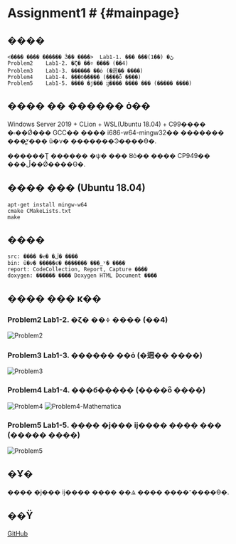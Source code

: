 # Assignment1 # {#mainpage}

## ����
```
<���� ���� ������ Ǯ�� ����>  Lab1-1. ��� ���ڻ� (��1)
Problem2	Lab1-2. �ζ� ��÷ ���� (��4)
Problem3	Lab1-3. ������ ��ȯ (�迵�� ����)
Problem4	Lab1-4. ���б����� (����ȫ ����)
Problem5	Lab1-5. ���� �ϳ��� ĳ���� ���� ��� (����� ����)
```

## ���� �� ������ ȯ��
Windows Server 2019 + CLion + WSL(Ubuntu 18.04) + C99���� �۾��Ǿ��� GCC�� ���� i686-w64-mingw32�� ������� ���̳ʸ��� ũ�ν� �������Ͽ����ϴ�.

������Ʈ ������ �ѱ� ��� ȣȯ�� ���� CP949�� ���ڵ��Ǿ����ϴ�.

## ���� ��� (Ubuntu 18.04)
```
apt-get install mingw-w64
cmake CMakeLists.txt
make
```

## ����
```
src: ���� �ҽ� �ڵ� ����
bin: ũ�ν� �����ϵ� ������� ���̳ʸ� ����
report: CodeCollection, Report, Capture ����
doxygen: ������ ���� Doxygen HTML Document ����
```

## ���� ��� ĸ��
### Problem2	Lab1-2. �ζ� ��÷ ���� (��4)
![Problem2](../report/capture/Problem2.png)
### Problem3	Lab1-3. ������ ��ȯ (�迵�� ����)
![Problem3](../report/capture/Problem3.png)
### Problem4	Lab1-4. ���б����� (����ȫ ����)
![Problem4](../report/capture/Problem4.png)
![Problem4-Mathematica](../report/capture/Problem4-Mathematica.png)
### Problem5	Lab1-5. ���� �ϳ��� ĳ���� ���� ��� (����� ����)
![Problem5](../report/capture/Problem5.png)

## �Ұ�
���� �ϳ��� ĳ���� ���� ��Ⱑ ���� ����־����ϴ�.

## ��Ÿ
[GitHub](https://github.com/refracta/koreatech-assignment/tree/master/CProgramming2)
